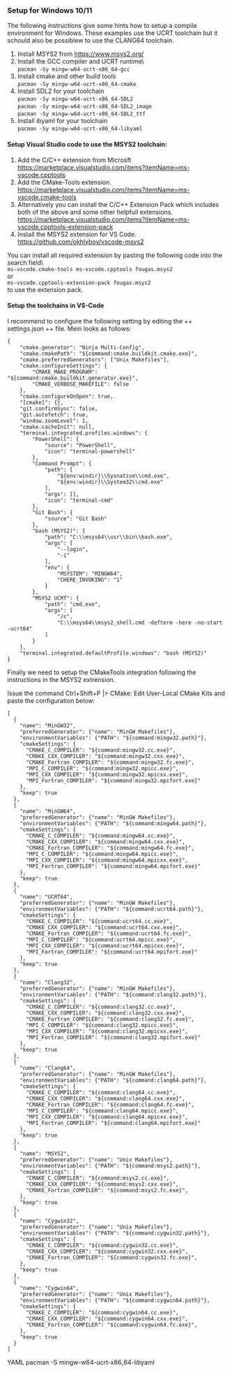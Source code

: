 ### Setup for Windows 10/11
The following instructions give some hints how to setup a compile environment for Windows.
These examples use the UCRT toolchain but it schould also be possiblew to use the CLANG64 toolchain.

1. Install MSYS2 from https://www.msys2.org/
2. Install the GCC compiler and UCRT runtime\  
`pacman -Sy mingw-w64-ucrt-x86_64-gcc`
3. Install cmake and other build tools \
`pacman -Sy mingw-w64-ucrt-x86_64-cmake`
4. Install SDL2 for your toolchain  \
`pacman -Sy mingw-w64-ucrt-x86_64-SDL2`\
`pacman -Sy mingw-w64-ucrt-x86_64-SDL2_image`\
`pacman -Sy mingw-w64-ucrt-x86_64-SDL2_ttf`
4. Install ibyaml for your toolchain  \
 `pacman -Sy mingw-w64-ucrt-x86_64-libyaml`

#### Setup Visual Studio code to use the MSYS2 toolchain:

1. Add the C/C++ extension from Microsft https://marketplace.visualstudio.com/items?itemName=ms-vscode.cpptools
2. Add the CMake-Tools extension. https://marketplace.visualstudio.com/items?itemName=ms-vscode.cmake-tools
3. Alternatively you can install the C/C++ Extension Pack which includes both of the above and some other helpfull extensions. https://marketplace.visualstudio.com/items?itemName=ms-vscode.cpptools-extension-pack
4. Install the MSYS2 extension for VS Code. https://github.com/okhlybov/vscode-msys2

You can install all required extension by pasting the following code into the search field\  
`ms-vscode.cmake-tools ms-vscode.cpptools fougas.msys2`  
or  \
`ms-vscode.cpptools-extension-pack fougas.msys2`  
to use the extension pack.

#### Setup the toolchains in VS-Code

I recommend to configure the following setting by editing the ++ settings.json ++ file.
Mein looks as follows:
```
{
    "cmake.generator": "Ninja Multi-Config",
    "cmake.cmakePath": "${command:cmake.buildkit.cmake.exe}",
    "cmake.preferredGenerators": ["Unix Makefiles"],
    "cmake.configureSettings": {
        "CMAKE_MAKE_PROGRAM": "${command:cmake.buildkit.generator.exe}",
        "CMAKE_VERBOSE_MAKEFILE": false
    },
    "cmake.configureOnOpen": true,
    "[cmake]": {},
    "git.confirmSync": false,
    "git.autofetch": true,
    "window.zoomLevel": 1,
    "cmake.cacheInit": null,
    "terminal.integrated.profiles.windows": {
        "PowerShell": {
            "source": "PowerShell",
            "icon": "terminal-powershell"
        },
        "Command Prompt": {
            "path": [
                "${env:windir}\\Sysnative\\cmd.exe",
                "${env:windir}\\System32\\cmd.exe"
            ],
            "args": [],
            "icon": "terminal-cmd"
        },
        "Git Bash": {
            "source": "Git Bash"
        },
        "bash (MSYS2)": {
            "path": "C:\\msys64\\usr\\bin\\bash.exe",
            "args": [
                "--login",
                "-i"
            ],
            "env": {
                "MSYSTEM": "MINGW64",
                "CHERE_INVOKING": "1"
            }
        },
        "MSYS2 UCRT": {
            "path": "cmd.exe",
            "args": [
                "/c",
                "C:\\msys64\\msys2_shell.cmd -defterm -here -no-start -ucrt64"
            ]
        }
    },
    "terminal.integrated.defaultProfile.windows": "bash (MSYS2)"
}
```

Finally we need to setup the CMakeTools integration following the instructions in the MSYS2 extrension.

Issue the command Ctrl+Shift+P |> CMake: Edit User-Local CMake Kits and paste the configuration below:
```
[
  {
    "name": "MinGW32",
    "preferredGenerator": {"name": "MinGW Makefiles"},
    "environmentVariables": {"PATH": "${command:mingw32.path}"},
    "cmakeSettings": {
      "CMAKE_C_COMPILER": "${command:mingw32.cc.exe}",
      "CMAKE_CXX_COMPILER": "${command:mingw32.cxx.exe}",
      "CMAKE_Fortran_COMPILER": "${command:mingw32.fc.exe}",
      "MPI_C_COMPILER": "${command:mingw32.mpicc.exe}",
      "MPI_CXX_COMPILER": "${command:mingw32.mpicxx.exe}",
      "MPI_Fortran_COMPILER": "${command:mingw32.mpifort.exe}"
    },
    "keep": true
  },
  {
    "name": "MinGW64",
    "preferredGenerator": {"name": "MinGW Makefiles"},
    "environmentVariables": {"PATH": "${command:mingw64.path}"},
    "cmakeSettings": {
      "CMAKE_C_COMPILER": "${command:mingw64.cc.exe}",
      "CMAKE_CXX_COMPILER": "${command:mingw64.cxx.exe}",
      "CMAKE_Fortran_COMPILER": "${command:mingw64.fc.exe}",
      "MPI_C_COMPILER": "${command:mingw64.mpicc.exe}",
      "MPI_CXX_COMPILER": "${command:mingw64.mpicxx.exe}",
      "MPI_Fortran_COMPILER": "${command:mingw64.mpifort.exe}"
    },
    "keep": true
  },
  {
    "name": "UCRT64",
    "preferredGenerator": {"name": "MinGW Makefiles"},
    "environmentVariables": {"PATH": "${command:ucrt64.path}"},
    "cmakeSettings": {
      "CMAKE_C_COMPILER": "${command:ucrt64.cc.exe}",
      "CMAKE_CXX_COMPILER": "${command:ucrt64.cxx.exe}",
      "CMAKE_Fortran_COMPILER": "${command:ucrt64.fc.exe}",
      "MPI_C_COMPILER": "${command:ucrt64.mpicc.exe}",
      "MPI_CXX_COMPILER": "${command:ucrt64.mpicxx.exe}",
      "MPI_Fortran_COMPILER": "${command:ucrt64.mpifort.exe}"
    },
    "keep": true
  },
  {
    "name": "Clang32",
    "preferredGenerator": {"name": "MinGW Makefiles"},
    "environmentVariables": {"PATH": "${command:clang32.path}"},
    "cmakeSettings": {
      "CMAKE_C_COMPILER": "${command:clang32.cc.exe}",
      "CMAKE_CXX_COMPILER": "${command:clang32.cxx.exe}",
      "CMAKE_Fortran_COMPILER": "${command:clang32.fc.exe}",
      "MPI_C_COMPILER": "${command:clang32.mpicc.exe}",
      "MPI_CXX_COMPILER": "${command:clang32.mpicxx.exe}",
      "MPI_Fortran_COMPILER": "${command:clang32.mpifort.exe}"
    },
    "keep": true
  },
  {
    "name": "Clang64",
    "preferredGenerator": {"name": "MinGW Makefiles"},
    "environmentVariables": {"PATH": "${command:clang64.path}"},
    "cmakeSettings": {
      "CMAKE_C_COMPILER": "${command:clang64.cc.exe}",
      "CMAKE_CXX_COMPILER": "${command:clang64.cxx.exe}",
      "CMAKE_Fortran_COMPILER": "${command:clang64.fc.exe}",
      "MPI_C_COMPILER": "${command:clang64.mpicc.exe}",
      "MPI_CXX_COMPILER": "${command:clang64.mpicxx.exe}",
      "MPI_Fortran_COMPILER": "${command:clang64.mpifort.exe}"
    },
    "keep": true
  },
  {
    "name": "MSYS2",
    "preferredGenerator": {"name": "Unix Makefiles"},
    "environmentVariables": {"PATH": "${command:msys2.path}"},
    "cmakeSettings": {
      "CMAKE_C_COMPILER": "${command:msys2.cc.exe}",
      "CMAKE_CXX_COMPILER": "${command:msys2.cxx.exe}",
      "CMAKE_Fortran_COMPILER": "${command:msys2.fc.exe}",
    },
    "keep": true
  },
  {
    "name": "Cygwin32",
    "preferredGenerator": {"name": "Unix Makefiles"},
    "environmentVariables": {"PATH": "${command:cygwin32.path}"},
    "cmakeSettings": {
      "CMAKE_C_COMPILER": "${command:cygwin32.cc.exe}",
      "CMAKE_CXX_COMPILER": "${command:cygwin32.cxx.exe}",
      "CMAKE_Fortran_COMPILER": "${command:cygwin32.fc.exe}",
    },
    "keep": true
  },
  {
    "name": "Cygwin64",
    "preferredGenerator": {"name": "Unix Makefiles"},
    "environmentVariables": {"PATH": "${command:cygwin64.path}"},
    "cmakeSettings": {
      "CMAKE_C_COMPILER": "${command:cygwin64.cc.exe}",
      "CMAKE_CXX_COMPILER": "${command:cygwin64.cxx.exe}",
      "CMAKE_Fortran_COMPILER": "${command:cygwin64.fc.exe}",
    },
    "keep": true
  }
]
```



YAML
pacman -S mingw-w64-ucrt-x86_64-libyaml
